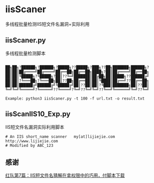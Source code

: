 # iisScaner

多线程批量检测IIS短文件名漏洞+实际利用

## iisScaner.py 

多线程批量检测脚本

```

██╗██╗?██████╗?██████╗?█████╗??█████╗?███╗??██╗███████╗██████╗?
██║██║██╔════╝██╔════╝██╔══██╗██╔══██╗████╗?██║██╔════╝██╔══██╗
██║██║╚█████╗?╚█████╗?██║??╚═╝███████║██╔██╗██║█████╗??██████╔╝
██║██║?╚═══██╗?╚═══██╗██║??██╗██╔══██║██║╚████║██╔══╝??██╔══██╗
██║██║██████╔╝██████╔╝╚█████╔╝██║??██║██║?╚███║███████╗██║??██║
╚═╝╚═╝╚═════╝?╚═════╝??╚════╝?╚═╝??╚═╝╚═╝??╚══╝╚══════╝╚═╝??╚═╝
    
Example: python3 iisScaner.py -t 100 -f url.txt -o result.txt

```

## iisScanIIS10_Exp.py

IIS短文件名漏洞实际利用脚本

```
# An IIS short_name scanner   my[at]lijiejie.com  http://www.lijiejie.com    
# Modified by ABC_123
```

## 感谢

[红队第7篇：IIS短文件名猜解在拿权限中的巧用，付脚本下载](https://mp.weixin.qq.com/s/N30pLGhwWJcNB90q9QOg1g)


